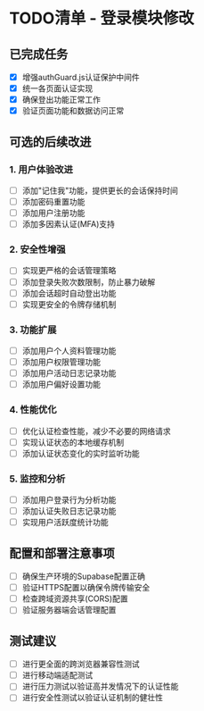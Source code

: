 # TODO清单 - 登录模块修改

## 已完成任务
- [x] 增强authGuard.js认证保护中间件
- [x] 统一各页面认证实现
- [x] 确保登出功能正常工作
- [x] 验证页面功能和数据访问正常

## 可选的后续改进

### 1. 用户体验改进
- [ ] 添加"记住我"功能，提供更长的会话保持时间
- [ ] 添加密码重置功能
- [ ] 添加用户注册功能
- [ ] 添加多因素认证(MFA)支持

### 2. 安全性增强
- [ ] 实现更严格的会话管理策略
- [ ] 添加登录失败次数限制，防止暴力破解
- [ ] 添加会话超时自动登出功能
- [ ] 实现更安全的令牌存储机制

### 3. 功能扩展
- [ ] 添加用户个人资料管理功能
- [ ] 添加用户权限管理功能
- [ ] 添加用户活动日志记录功能
- [ ] 添加用户偏好设置功能

### 4. 性能优化
- [ ] 优化认证检查性能，减少不必要的网络请求
- [ ] 实现认证状态的本地缓存机制
- [ ] 添加认证状态变化的实时监听功能

### 5. 监控和分析
- [ ] 添加用户登录行为分析功能
- [ ] 添加认证失败日志记录功能
- [ ] 实现用户活跃度统计功能

## 配置和部署注意事项
- [ ] 确保生产环境的Supabase配置正确
- [ ] 验证HTTPS配置以确保令牌传输安全
- [ ] 检查跨域资源共享(CORS)配置
- [ ] 验证服务器端会话管理配置

## 测试建议
- [ ] 进行更全面的跨浏览器兼容性测试
- [ ] 进行移动端适配测试
- [ ] 进行压力测试以验证高并发情况下的认证性能
- [ ] 进行安全性测试以验证认证机制的健壮性